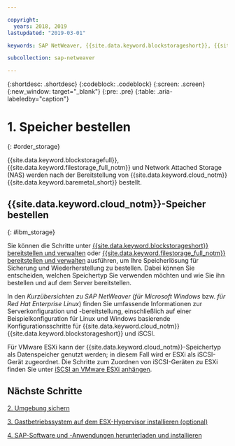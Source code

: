 ```yaml
---

copyright:
  years: 2018, 2019
lastupdated: "2019-03-01"

keywords: SAP NetWeaver, {{site.data.keyword.blockstorageshort}}, {{site.data.keyword.filestorage_full_notm}}, {{site.data.keyword.cloud_notm}}, {{site.data.keyword.baremetal_short}}

subcollection: sap-netweaver

---
```


{:shortdesc: .shortdesc}
{:codeblock: .codeblock}
{:screen: .screen}
{:new_window: target="_blank"}
{:pre: .pre}
{:table: .aria-labeledby="caption"}

# 1. Speicher bestellen
{: #order_storage}

{{site.data.keyword.blockstoragefull}}, {{site.data.keyword.filestorage_full_notm}} und Network Attached Storage (NAS) werden nach der Bereitstellung von {{site.data.keyword.cloud_notm}} {{site.data.keyword.baremetal_short}} bestellt.

## {{site.data.keyword.cloud_notm}}-Speicher bestellen
{: #ibm_storage}

Sie können die Schritte unter [{{site.data.keyword.blockstorageshort}} bereitstellen und verwalten](/docs/infrastructure/BlockStorage?topic=BlockStorage-getting-started#getting-started) oder [{{site.data.keyword.filestorage_full_notm}} bereitstellen und verwalten](/docs/infrastructure/FileStorage?topic=FileStorage-orderingConsole#orderingConsole) ausführen, um Ihre Speicherlösung für Sicherung und Wiederherstellung zu bestellen. Dabei können Sie entscheiden, welchen Speichertyp Sie verwenden möchten und wie Sie ihn bestellen und auf dem Server bereitstellen.

In den *Kurzübersichten zu SAP NetWeaver (für Microsoft Windows* bzw. *für Red Hat Enterprise Linux*) finden Sie umfassende Informationen zur Serverkonfiguration und -bereitstellung, einschließlich auf einer Beispielkonfiguration für Linux und Windows basierende Konfigurationsschritte für {{site.data.keyword.cloud_notm}} {{site.data.keyword.blockstorageshort}} und iSCSI.

Für VMware ESXi kann der {{site.data.keyword.cloud_notm}}-Speichertyp als Datenspeicher genutzt werden; in diesem Fall wird er ESXi als iSCSI-Gerät zugeordnet. Die Schritte zum Zuordnen von iSCSI-Geräten zu ESXi finden Sie unter [iSCSI an VMware ESXi anhängen](/docs/infrastructure/vmware?topic=VMware-mount-iscsi-esxi#mount-iscsi-esxi).

## Nächste Schritte

  [2. Umgebung sichern](/docs/infrastructure/sap-netweaver?topic=sap-netweaver-secure_environment#secure_environment)

  [3. Gastbetriebssystem auf dem ESX-Hypervisor installieren (optional)](/docs/infrastructure/sap-netweaver?topic=sap-netweaver-install_guest_os#install_guest_os)

  [4. SAP-Software und -Anwendungen herunterladen und installieren](/docs/infrastructure/sap-netweaver?topic=sap-netweaver-install_sap#install_sap)
